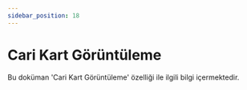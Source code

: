 ```yaml
---
sidebar_position: 18
---
```


# Cari Kart Görüntüleme

Bu doküman 'Cari Kart Görüntüleme' özelliği ile ilgili bilgi içermektedir.